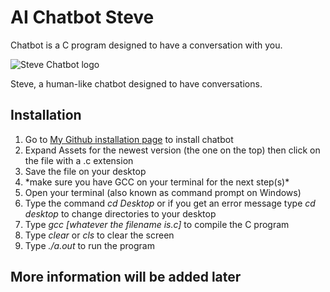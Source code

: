 # AI Chatbot Steve

Chatbot is a C program designed to have a conversation with you.

![Steve Chatbot logo](https://drive.google.com/uc?export=download&id=1Qlu4UcOTwtDJeiXOhB7W5HTHia36vHnY)




Steve, a human-like chatbot designed to have conversations.

## Installation

1. Go to [My Github installation page](https://github.com/rishaank/chatbot/releases) to install chatbot
2. Expand Assets for the newest version (the one on the top)  then click on the file with a .c extension
3. Save the file on your desktop
4. \*make sure you have GCC on your terminal for the next step(s)*
5. Open your terminal (also known as command prompt on Windows)
6. Type the command _cd Desktop_ or if you get an error message type _cd desktop_ to change directories to your desktop
7. Type _gcc [whatever the filename is.c]_  to compile the C program
8. Type _clear_ or _cls_ to clear the screen
9. Type _./a.out_ to run the program

## More information will be added later

